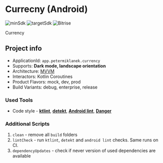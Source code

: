 # Currecny (Android)

![minSdk](https://img.shields.io/badge/minSdk-21-brightgreen.svg?style=flat) ![targetSdk](https://img.shields.io/badge/targetSdk-29-brightgreen.svg?style=flat) ![Bitrise](https://img.shields.io/bitrise/appid.svg?token=apptoken) 


Currency

## Project info

- ApplicationId: `app.petermiklanek.currency`
- Supports: **Dark mode, landscape orientation**
- Architecture: [MVVM](https://github.com/futuredapp/arkitekt)
- Interactors: Kotlin Coroutines
- Product Flavors: mock, dev, prod
- Build Variants: debug, enterprise, release

### Used Tools

- Code style - **[ktlint](https://ktlint.github.io/)**, **[detekt](https://arturbosch.github.io/detekt/)**, **[Android lint](http://tools.android.com/tips/lint)**, **[Danger](https://github.com/futuredapp/danger)**


### Additional Scripts

1. `clean` - remove all `build` folders
2. `lintCheck` - run `ktlint`, `detekt` and `android lint` checks. Same runs on CI.
3. `dependencyUpdates` - check if never version of used dependencies are available
